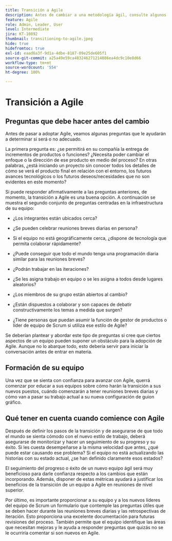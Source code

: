 ```yaml
---
title: Transición a Agile
description: Antes de cambiar a una metodología ágil, consulte algunos consejos y preguntas que debe hacer.
feature: Agile
role: Admin, Leader, User
level: Intermediate
jira: KT-10892
thumbnail: transitioning-to-agile.jpeg
hide: true
hidefromtoc: true
exl-id: eaad6a3f-9d1a-4dbe-8187-09e25de605f1
source-git-commit: a25a49e59ca483246271214886ea4dc9c10e8d66
workflow-type: tm+mt
source-wordcount: '554'
ht-degree: 100%

---
```


# Transición a Agile

## Preguntas que debe hacer antes del cambio

Antes de pasar a adoptar Agile, veamos algunas preguntas que le ayudarán a determinar si será o no adecuado.

La primera pregunta es: ¿se permitirá en su compañía la entrega de incrementos de productos o funciones? ¿Necesita poder cambiar el enfoque o la dirección de ese producto en medio del proceso? En otras palabras, ¿está iniciando un proyecto sin conocer todos los detalles de cómo se verá el producto final en relación con el entorno, los futuros avances tecnológicos o los futuros deseos/necesidades que no son evidentes en este momento?

Si puede responder afirmativamente a las preguntas anteriores, de momento, la transición a Agile es una buena opción. A continuación se muestra el segundo conjunto de preguntas centradas en la infraestructura de su equipo:

* ¿Los integrantes están ubicados cerca?

* ¿Se pueden celebrar reuniones breves diarias en persona?

* Si el equipo no está geográficamente cerca, ¿dispone de tecnología que permita colaborar rápidamente?

* ¿Puede conseguir que todo el mundo tenga una programación diaria similar para las reuniones breves?

* ¿Podrán trabajar en las iteraciones?

* ¿Se les asigna trabajo en equipo o se les asigna a todos desde lugares aleatorios?

* ¿Los miembros de su grupo están abiertos al cambio?

* ¿Están dispuestos a colaborar y son capaces de debatir constructivamente los temas a medida que surgen?

* ¿Tiene personas que puedan asumir la función de gestor de productos o líder de equipo de Scrum si utiliza ese estilo de Agile?


Se deberían plantear y abordar este tipo de preguntas si cree que ciertos aspectos de un equipo pueden suponer un obstáculo para la adopción de Agile. Aunque no lo abarque todo, esto debería servir para iniciar la conversación antes de entrar en materia.


## Formación de su equipo

Una vez que se sienta con confianza para avanzar con Agile, querrá comenzar por educar a sus equipos sobre cómo harán la transición a sus nuevos puestos, cuándo comenzarán a tener reuniones breves diarias y cómo van a pasar su trabajo actual a su nueva configuración de guion gráfico.


## Qué tener en cuenta cuando comience con Agile

Después de definir los pasos de la transición y de asegurarse de que todo el mundo se sienta cómodo con el nuevo estilo de trabajo, deberá asegurarse de monitorizar y hacer un seguimiento de su progreso y su éxito. Si les cuesta desempeñarse a la misma velocidad que antes, ¿qué puede estar causando ese problema? Si el equipo no está actualizando las historias con su estado actual, ¿se han definido claramente esos estados?

El seguimiento del progreso o éxito de un nuevo equipo ágil será muy beneficioso para darle confianza respecto a los cambios que están incorporando. Además, disponer de estas métricas ayudará a justificar los beneficios de la transición de un equipo a Agile en reuniones de nivel superior. 

Por último, es importante proporcionar a su equipo y a los nuevos líderes del equipo de Scrum un formulario que contemple las preguntas útiles que se deben hacer durante las reuniones breves diarias y las retrospectivas de iteración. Esto proporciona una excelente documentación para futuras revisiones del proceso. También permite que el equipo identifique las áreas que necesitan mejoras y le ayuda a responder preguntas que quizás no se le ocurriría comentar si son nuevos en Agile.
